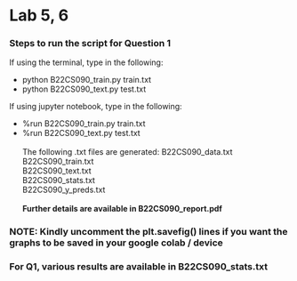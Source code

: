 # Lab 5, 6
### Steps to run the script for Question 1
If using the terminal, type in the following:
* python B22CS090_train.py train.txt
* python B22CS090_text.py test.txt

If using jupyter notebook, type in the following:
* %run B22CS090_train.py train.txt
* %run B22CS090_text.py test.txt
\
\
The following .txt files are generated:
B22CS090_data.txt
\
B22CS090_train.txt
\
B22CS090_text.txt
\
B22CS090_stats.txt
\
B22CS090_y_preds.txt
\
\
**Further details are available in B22CS090_report.pdf**

### NOTE: Kindly uncomment the plt.savefig() lines if you want the graphs to be saved in your google colab / device
### For Q1, various results are available in B22CS090_stats.txt
